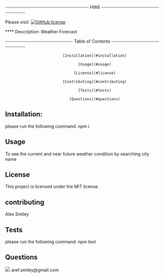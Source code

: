 
------------------------------------------ HW6 ---------------------------------------

Please visit:
[![GitHub license](https://img.shields.io/badge/license-MIT-blue.svg)](https://github.com/AlexSm2020/hw6)

**** Description:
Weather Forecast

---------------------------------- Table of Contents ----------------------------------

                              [Installation](#installation)

                                     [Usage](#usage)

                                   [License](#license)

                              [Contributing](#contributing)

                                     [Tests](#tests)

                                 [Questions](#questions)

## Installation:
please run the following command:
npm i

## Usage
To see the current and near future weather condition by searching city name

## License

This project is licensed under the MIT license.

## contributing
Alex Smiley

## Tests
please run the following command:
npm test

## Questions
  <img src = "https://avatars1.githubusercontent.com/u/59942891?v=4" >
  aref.smiley@gmail.com

